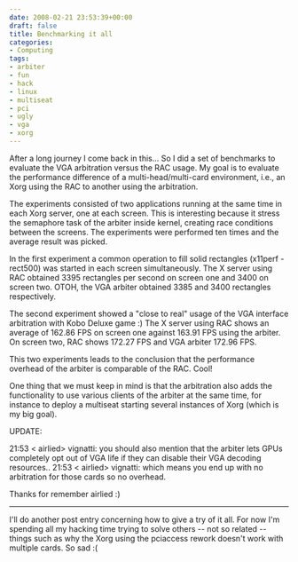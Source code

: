 ```yaml
---
date: 2008-02-21 23:53:39+00:00
draft: false
title: Benchmarking it all
categories:
- Computing
tags:
- arbiter
- fun
- hack
- linux
- multiseat
- pci
- ugly
- vga
- xorg
---
```


After a long journey I come back in this... So I did a set of benchmarks to evaluate the VGA arbitration versus the RAC usage. My goal is to evaluate the performance difference of a multi-head/multi-card environment, i.e., an Xorg using the RAC to another using the arbitration.

The experiments consisted of two applications running at the same time in each Xorg server, one at each screen. This is interesting because it stress the semaphore task of the arbiter inside kernel, creating race conditions between the screens. The experiments were performed ten times and the average result was picked.

In the first experiment a common operation to fill solid rectangles (x11perf -rect500) was started in each screen simultaneously. The X server using RAC obtained 3395 rectangles per second on screen one and 3400 on screen two. OTOH, the VGA arbiter obtained 3385 and 3400 rectangles respectively.

The second experiment showed a "close to real" usage of the VGA interface arbitration with Kobo Deluxe game :) The X server using RAC shows an average of 162.86 FPS on screen one against 163.91 FPS using the arbiter. On screen two, RAC shows 172.27 FPS and VGA arbiter 172.96 FPS.

This two experiments leads to the conclusion that the performance overhead of the arbiter is comparable of the RAC. Cool!

One thing that we must keep in mind is that the arbitration also adds the functionality to use various clients of the arbiter at the same time, for instance to deploy a multiseat starting several instances of Xorg (which is my big goal).

UPDATE:

21:53 < airlied> vignatti: you should also mention that  the arbiter lets GPUs
completely opt out of VGA life if they can disable their VGA
decoding resources..
21:53 < airlied> vignatti: which means you end up with no arbitration for those
cards so no overhead.

Thanks for remember airlied :)

---

I'll do another post entry concerning how to give a try of it all. For now I'm spending all my hacking time trying to solve others -- not so related -- things such as why the Xorg using the pciaccess rework doesn't work with multiple cards. So sad :(
